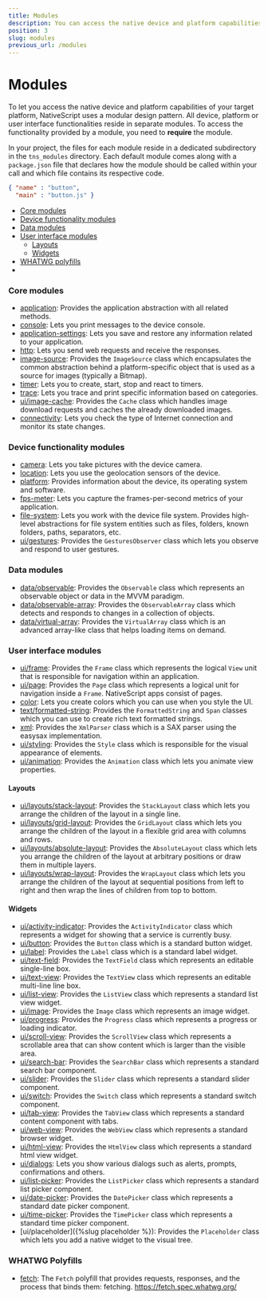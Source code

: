 ```yaml
---
title: Modules
description: You can access the native device and platform capabilities of your target platform with the help of the NativeScript modules.
position: 3
slug: modules
previous_url: /modules
---
```


# Modules

To let you access the native device and platform capabilities of your target platform, NativeScript uses a modular design pattern. All device, platform or user interface functionalities reside in separate modules. To access the functionality provided by a module, you need to **require** the module.

In your project, the files for each module reside in a dedicated subdirectory in the `tns_modules` directory. Each default module comes along with a `package.json` file that declares how the module should be called within your call and which file contains its respective code.

```JSON
{ "name" : "button",
  "main" : "button.js" }
``` 

* [Core modules](#core-modules)
* [Device functionality modules](#device-functionality-modules)
* [Data modules](#data-modules)
* [User interface modules](#user-interface-modules)
	* [Layouts](#layouts)
	* [Widgets](#widgets)
* [WHATWG polyfills](#whatwg-polyfills)
* 
### Core modules

+ [application](/cookbook/application): Provides the application abstraction with all related methods.
+ [console](/cookbook/console): Lets you print messages to the device console.
+ [application-settings](/cookbook/application-settings): Lets you save and restore any information related to your application.
+ [http](/cookbook/http): Lets you send web requests and receive the responses.
+ [image-source](/cookbook/image-source): Provides the `ImageSource` class which encapsulates the common abstraction behind a platform-specific object that is used as a source for images (typically a Bitmap).
+ [timer](/cookbook/timer): Lets you to create, start, stop and react to timers.
+ [trace](/cookbook/trace): Lets you trace and print specific information based on categories.
+ [ui/image-cache](/cookbook/ui/image-cache): Provides the `Cache` class which handles image download requests and caches the already downloaded images.
+ [connectivity](/cookbook/connectivity): Lets you check the type of Internet connection and monitor its state changes.

### Device functionality modules

+ [camera](/cookbook/camera): Lets you take pictures with the device camera.
+ [location](/cookbook/location): Lets you use the geolocation sensors of the device.
+ [platform](/cookbook/platform): Provides information about the device, its operating system and software.
+ [fps-meter](/cookbook/fps-meter): Lets you capture the frames-per-second metrics of your application.
+ [file-system](/cookbook/file-system): Lets you work with the device file system. Provides high-level abstractions for file system entities such as files, folders, known folders, paths, separators, etc.
+ [ui/gestures](/cookbook/ui/gestures): Provides the `GesturesObserver` class which lets you observe and respond to user gestures.

### Data modules

+ [data/observable](/cookbook/data/observable): Provides the `Observable` class which represents an observable object or data in the MVVM paradigm.
+ [data/observable-array](/cookbook/data/observable-array): Provides the `ObservableArray` class which detects and responds to changes in a collection of objects.
+ [data/virtual-array](/cookbook/data/virtual-array): Provides the `VirtualArray` class which is an advanced array-like class that helps loading items on demand.

### User interface modules

+ [ui/frame](/cookbook/ui/frame): Provides the `Frame` class which represents the logical `View` unit that is responsible for navigation within an application.
+ [ui/page](/cookbook/ui/page): Provides the `Page` class which represents a logical unit for navigation inside a `Frame`. NativeScript apps consist of pages.
+ [color](/cookbook/color): Lets you create colors which you can use when you style the UI.
+ [text/formatted-string](/cookbook/formatted-string): Provides the `FormattedString` and `Span` classes which you can use to create rich text formatted strings.
+ [xml](/cookbook/xml): Provides the `XmlParser` class which is a SAX parser using the easysax implementation.
+ [ui/styling](/cookbook/ui/styling): Provides the `Style` class which is responsible for the visual appearance of elements.
+ [ui/animation](/cookbook/ui/animation): Provides the `Animation` class which lets you animate view properties.


#### Layouts

+ [ui/layouts/stack-layout](/cookbook/ui/layouts/stack-layout): Provides the `StackLayout` class which lets you arrange the children of the layout in a single line.
+ [ui/layouts/grid-layout](/cookbook/ui/layouts/grid-layout): Provides the `GridLayout` class which lets you arrange the children of the layout in a flexible grid area with columns and rows.
+ [ui/layouts/absolute-layout](/cookbook/ui/layouts/absolute-layout): Provides the `AbsoluteLayout` class which lets you arrange the children of the layout at arbitrary positions or draw them in multiple layers.
+ [ui/layouts/wrap-layout](/cookbook/ui/layouts/wrap-layout): Provides the `WrapLayout` class which lets you arrange the children of the layout at sequential positions from left to right and then wrap the lines of children from top to bottom.

#### Widgets

+ [ui/activity-indicator](/cookbook/ui/activity-indicator): Provides the `ActivityIndicator` class which represents a widget for showing that a service is currently busy.
+ [ui/button](/cookbook/ui/button): Provides the `Button` class which is a standard button widget.
+ [ui/label](/cookbook/ui/label): Provides the `Label` class which is a standard label widget.
+ [ui/text-field](/cookbook/ui/text-field): Provides the `TextField` class which represents an editable single-line box.
+ [ui/text-view](/cookbook/ui/text-view): Provides the `TextView` class which represents an editable multi-line line box.
+ [ui/list-view](/cookbook/ui/list-view): Provides the `ListView` class which represents a standard list view widget.
+ [ui/image](/cookbook/ui/image): Provides the `Image` class which represents an image widget.
+ [ui/progress](/cookbook/ui/progress): Provides the `Progress` class which represents a progress or loading indicator.
+ [ui/scroll-view](/cookbook/ui/scroll-view): Provides the `ScrollView` class which represents a scrollable area that can show content which is larger than the visible area.
+ [ui/search-bar](/cookbook/ui/search-bar): Provides the `SearchBar` class which represents a standard search bar component.
+ [ui/slider](/cookbook/ui/slider): Provides the `Slider` class which represents a standard slider component.
+ [ui/switch](/cookbook/ui/switch): Provides the `Switch` class which represents a standard switch component.
+ [ui/tab-view](/cookbook/ui/tab-view): Provides the `TabView` class which represents a standard content component with tabs.
+ [ui/web-view](/cookbook/ui/web-view): Provides the `WebView` class which represents a standard browser widget.
+ [ui/html-view](/cookbook/ui/html-view): Provides the `HtmlView` class which represents a standard html view widget.
+ [ui/dialogs](/cookbook/ui/dialogs): Lets you show various dialogs such as alerts, prompts, confirmations and others.
+ [ui/list-picker](/cookbook/ui/list-picker): Provides the `ListPicker` class which represents a standard list picker component.
+ [ui/date-picker](/cookbook/ui/date-picker): Provides the `DatePicker` class which represents a standard date picker component.
+ [ui/time-picker](/cookbook/ui/time-picker): Provides the `TimePicker` class which represents a standard time picker component.
+ [ui/placeholder]({%slug placeholder %}): Provides the `Placeholder` class which lets you add a native widget to the visual tree.

### WHATWG Polyfills

+ [fetch](/cookbook/fetch): The `Fetch` polyfill that provides requests, responses, and the process that binds them: fetching. https://fetch.spec.whatwg.org/
